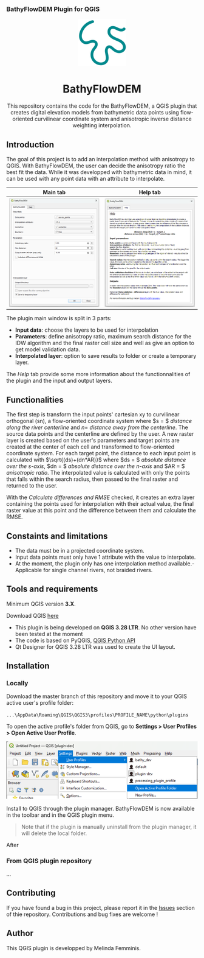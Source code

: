 ### BathyFlowDEM  Plugin for QGIS

<p align="center">
    <img src="img/icon.png">  
</p>

<h1 align="center">BathyFlowDEM</h1>

<p align="center">This repository contains the code for the BathyFlowDEM, a QGIS plugin that creates digital elevation models from bathymetric data points using flow-oriented curvilinear coordinate system and anisotropic inverse distance weighting interpolation.</p>

## Introduction

The goal of this project is to add an interpolation method with anisotropy to QGIS. With BathyFlowDEM, the user can decide the anisotropy ratio the best fit the data. While it was developped with bathymetric data in mind, it can be used with any point data with an attribute to interpolate. 

| Main tab              | Help tab              |
| ---------------------- |  ---------------------- |
| ![main tab](img/main_dialog.png) | ![help tab](img/help_dialog.png) | 

The plugin main window is split in 3 parts: 

- **Input data**: choose the layers to be used for interpolation 
- **Parameters**: define anisotropy ratio, maximum search distance for the IDW algorithm and the final raster cell size and well as give an option to get model validation data.
- **Interpolated layer**: option to save results to folder or create a temporary layer.

The *Help* tab provide some more information about the functionnalities of the plugin and the input and output layers. 

## Functionalities

The first step is transform the input points' cartesian xy to curvilinear orthogonal (sn), a flow-oriented coordinate system where $s = $ *distance along the river centerline* and $n =$ *distance away from the centerline*. The source data points and the centerline are defined by the user. A new raster layer is created based on the user's parameters and target points are created at the center of each cell and transformed to flow-oriented coordinate system. For each target point, the distance to each input point is calculated with $\sqrt{(ds)+(dn*AR)}$ where $ds = $ *absolute distance over the s-axis*, $dn = $ *absolute distance over the n-axis* and $AR = $ *anisotropic ratio*. The interpolated value is calculated with only the points that falls within the search radius, then passed to the final raster and returned to the user. 

With the *Calculate differences and RMSE* checked, it creates an extra layer containing the points used for interpolation with their actual value, the final raster value at this point and the difference between them and calculate the RMSE.

## Constaints and limitations

- The data must be in a projected coordinate system.
- Input data points must only have 1 attribute with the value to interpolate.
- At the moment, the plugin only has one interpolation method available.- Applicable for single channel rivers, not braided rivers.

## Tools and requirements

Minimum QGIS version **3.X**.

Download QGIS [here](https://www.qgis.org/en/site/forusers/download.html)

- This plugin is being developed on **QGIS 3.28 LTR**. No other version have been tested at the moment
- The code is based on PyQGIS, [QGIS Python API](https://www.qgis.org/pyqgis/master/)
- Qt Designer for QGIS 3.28 LTR was used to create the UI layout.  

## Installation

### Locally

Download the master branch of this repository and move it to your QGIS active user's profile folder: 

`...\AppData\Roaming\QGIS\QGIS3\profiles\PROFILE_NAME\python\plugins`

To open the active profile's folder from QGIS, go to **Settings > User Profiles > Open Active User Profile**. 

![User profile folder](img/user_profile.png)

Install to QGIS through the plugin manager. BathyFlowDEM is now available in the toolbar and in the QGIS plugin menu. 

> Note that if the plugin is manually uninstall from the plugin manager, it will delete the local folder.

After

### From QGIS plugin repository

...

## Contributing

If you have found a bug in this project, please report it in the [Issues](https://github.com/melindafemminis/BathyFlowDEM/issues) section of thie repository. 
Contributions and bug fixes are welcome !

## Author

This QGIS plugin is developped by Melinda Femminis.